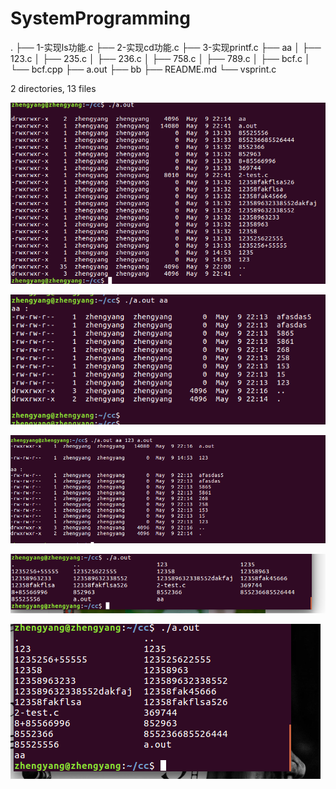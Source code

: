 # SystemProgramming 

.
├── 1-实现ls功能.c
├── 2-实现cd功能.c
├── 3-实现printf.c
├── aa
│   ├── 123.c
│   ├── 235.c
│   ├── 236.c
│   ├── 758.c
│   ├── 789.c
│   ├── bcf.c
│   └── bcf.cpp
├── a.out
├── bb
├── README.md
└── vsprint.c

2 directories, 13 files

![ls-al 缺省](https://github.com/zhengyang0106/SystemProgramming/blob/master/ls%20-al%E7%BC%BA%E7%9C%81.png?raw=true)

![ls-al 目录](https://github.com/zhengyang0106/SystemProgramming/blob/master/ls%20%E7%9B%AE%E5%BD%95.png?raw=true)

![ls-al 目录+文件](https://github.com/zhengyang0106/SystemProgramming/blob/master/ls%20%E7%9B%AE%E5%BD%95+%20%E6%96%87%E4%BB%B6.png?raw=true)

![ls 1](https://github.com/zhengyang0106/SystemProgramming/blob/master/ls1.png?raw=true)

![ls 2](https://github.com/zhengyang0106/SystemProgramming/blob/master/ls%202.png?raw=true)

